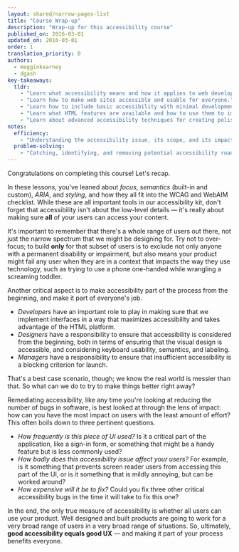 ```yaml
---
layout: shared/narrow-pages-list
title: "Course Wrap-up"
description: "Wrap-up for this accessibility course"
published_on: 2016-03-01
updated_on: 2016-03-01
order: 1
translation_priority: 0
authors:
  - megginkearney
  - dgash
key-takeaways:
  tldr: 
    - "Learn what accessibility means and how it applies to web development."
    - "Learn how to make web sites accessible and usable for everyone."
    - "Learn how to include basic accessibility with minimal development impace."
    - "Learn what HTML features are available and how to use them to improve accessibility."
    - "Learn about advanced accessibility techniques for creating polished accessibility experiences."
notes:
  efficiency:
    - "Understanding the accessibility issue, its scope, and its impact can make you a better web developer."
  problem-solving:
    - "Catching, identifying, and removing potential accessibility roadblocks before they happen can improve your development process and reduce maintenance requirements."
---
```


Congratulations on completing this course! Let's recap.

In these lessons, you've leaned about *focus*, *semantics* (built-in and custom), *ARIA*, and *styling*, and how they all fit into the WCAG and WebAIM checklist. While these are all important tools in our accessibility kit, don't forget that accessibility isn't about the low-level details &mdash; it's really about making sure **all** of your users can access your content.

It's important to remember that there's a whole range of users out there, not just the narrow spectrum that we might be designing for. Try not to over-focus; to build **only** for that subset of users is to exclude not only anyone with a permanent disability or impairment, but also means your product might fail any user when they are in a context that impacts the way they use technology, such as trying to use a phone one-handed while wrangling a screaming toddler.

Another critical aspect is to make accessibility part of the process from the beginning, and make it part of everyone's job.

 - *Developers* have an important role to play in making sure that we implement interfaces in a way that maximizes accessibility and takes advantage of the HTML platform.
 - *Designers* have a responsibility to ensure that accessibility is considered from the beginning, both in terms of ensuring that the visual design is accessible, and considering keyboard usability, semantics, and labeling.
 - *Managers* have a responsibility to ensure that insufficient accessibility is a blocking criterion for launch.

That's a best case scenario, though; we know the real world is messier than that. So what can we do to try to make things better right away?

Remediating accessibility, like any time you're looking at reducing the number of bugs in software, is best looked at through the lens of impact: how can you have the most impact on users with the least amount of effort? This often boils down to three pertinent questions.

 - *How frequently is this piece of UI used?* Is it a critical part of the application, like a sign-in form, or something that might be a handy feature but is less commonly used?
 - *How badly does this accessibility issue affect your users?* For example, is it something that prevents screen reader users from accessing this part of the UI, or is it something that is mildly annoying, but can be worked around?
 - *How expensive will it be to fix?* Could you fix three other critical accessibility bugs in the time it will take to fix this one?

In the end, the only true measure of accessibility is whether all users can use your product. Well designed and built products are going to work for a very broad range of users in a very broad range of situations. So, ultimately, **good accessibility equals good UX** &mdash; and making it part of your process benefits everyone.

